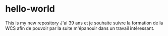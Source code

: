 # hello-world
This is my new repository
J'ai 39 ans et je souhaite suivre la formation de la WCS afin de pouvoir par la suite m'épanouir dans un travail intéressant.
